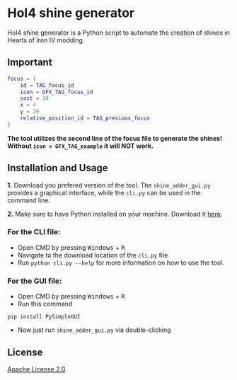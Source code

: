 # HoI4 shine generator

HoI4 shine generator is a Python script to automate the creation of shines in Hearts of Iron IV modding.

## Important
```lua
focus = {
	id = TAG_focus_id
	icon = GFX_TAG_focus_id
	cost = 10
	x = 4
	y = 20
	relative_position_id = TAG_previous_focus
}
```
**The tool utilizes the second line of the focus file to generate the shines! Without `icon = GFX_TAG_example` it will NOT work.**

## Installation and Usage

**1.** Download you prefered version of the tool. The `shine_adder_gui.py` provides a graphical interface, while the `cli.py` can be used in the command line.

**2.** Make sure to have Python installed on your machine. Download it [here](https://www.python.org/downloads/).

### For the CLI file:
- Open CMD by pressing <kbd>Windows</kbd> + <kbd>R</kbd>
- Navigate to the download location of the `cli.py` file
- Run `python cli.py --help` for more information on how to use the tool.

### For the GUI file:
- Open CMD by pressing <kbd>Windows</kbd> + <kbd>R</kbd>
- Run this command
```
pip install PySimpleGUI
```
- Now just run `shine_adder_gui.py` via double-clicking


## License
[Apache License 2.0](https://choosealicense.com/licenses/apache-2.0/)
